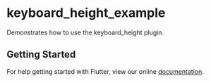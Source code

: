 # keyboard_height_example

Demonstrates how to use the keyboard_height plugin.

## Getting Started

For help getting started with Flutter, view our online
[documentation](https://flutter.io/).
